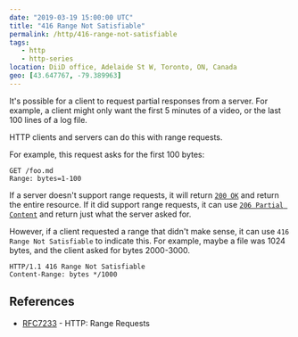```yaml
---
date: "2019-03-19 15:00:00 UTC"
title: "416 Range Not Satisfiable"
permalink: /http/416-range-not-satisfiable
tags:
   - http
   - http-series
location: DiiD office, Adelaide St W, Toronto, ON, Canada
geo: [43.647767, -79.389963]
---
```


It's possible for a client to request partial responses from a server. For
example, a client might only want the first 5 minutes of a video, or the last
100 lines of a log file.

HTTP clients and servers can do this with range requests.

For example, this request asks for the first 100 bytes:

```http
GET /foo.md
Range: bytes=1-100
```

If a server doesn't support range requests, it will return [`200 OK`][2] and
return the entire resource. If it did support range requests, it can use 
[`206 Partial Content`][3] and return just what the server asked for.

However, if a client requested a range that didn't make sense, it can use
`416 Range Not Satisfiable` to indicate this. For example, maybe a file was
1024 bytes, and the client asked for bytes 2000-3000.

```http
HTTP/1.1 416 Range Not Satisfiable
Content-Range: bytes */1000 
```

References
----------

* [RFC7233][1] - HTTP: Range Requests

[1]: https://tools.ietf.org/html/rfc7233
[2]: /http/200-ok "200 OK"
[3]: /http/206-partial-content "206 Partial Content"
